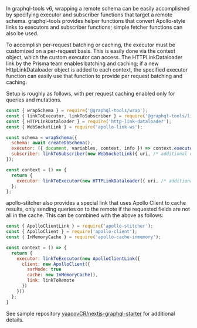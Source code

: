 In graphql-tools v6, wrapping a remote schema can be easily accomplished by specifying executor and subscriber functions that target a remote schema. graphql-tools provides helper functions that convert Apollo-style links to executors and subscriber functions; simple fetcher functions can also be used.

To accomplish per-request batching or caching, the executor must be customized on a per-request basis. This is easily done via the context object, which the custom executor can access. The HTTPLinkDataloader link by the Prisma team enables batching and caching; if a new HttpLinkDataloader object is added to each context, the specified executor function can easily use that function to provide per request batching and caching.

Setup is roughly as follows, with per request caching enabled only for queries and mutations.

```javascript
const { wrapSchema } = require('@graphql-tools/wrap');
const { linkToExecutor, linkToSubscriber } = require('@graphql-tools/links');
const { HTTPLinkDataloader } = require('http-link-dataloader');
const { WebSocketLink } = require('apollo-link-ws');

const schema = wrapSchema({
  schema: await createDbSchema(),
  executor: ({ document, variables, context, info }) => context.executor({ document, variables, context, info}),
  subscriber: linkToSubscriber(new WebSocketLink({ uri, /* additional options */ }),
});

const context = () => {
  return {
    executor: linkToExecutor(new HTTPLinkDataloader({ uri, /* additional options */ })),
  };
};
```

apollo-stitcher also provides a special link that uses Apollo Client to cache results, only sending queries on to the remote if the requested fields are not all in the cache. This can be combined with the above as follows:

```javascript
const { ApolloClientLink } = require('apollo-stitcher');
const { ApolloClient } = require('apollo-client');
const { InMemoryCache } = require('apollo-cache-inmemory');

const context = () => {
  return {
    executor: linkToExecutor(new ApolloClientLink({
      client: new ApolloClient({
        ssrMode: true
        cache: new InMemoryCache(),
        link: linkToRemote
      })
    }))
  };
}
```

See sample repository [yaacovCR/nextjs-graphql-starter](https://github.com/yaacovCR/nextjs-graphql-starter) for additional details.